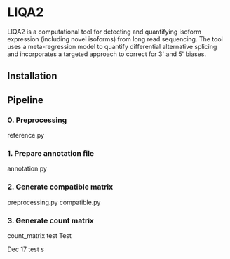 # LIQA2
LIQA2 is a computational tool for detecting and quantifying isoform expression (including novel isoforms) from long read sequencing. The tool uses a meta-regression model to quantify differential alternative splicing and incorporates a targeted approach to correct for 3' and 5' biases.

## Installation

## Pipeline
### 0. Preprocessing
reference.py
### 1. Prepare annotation file
annotation.py
### 2. Generate compatible matrix
preprocessing.py
compatible.py
### 3. Generate count matrix
count_matrix test
Test

Dec 17 test s